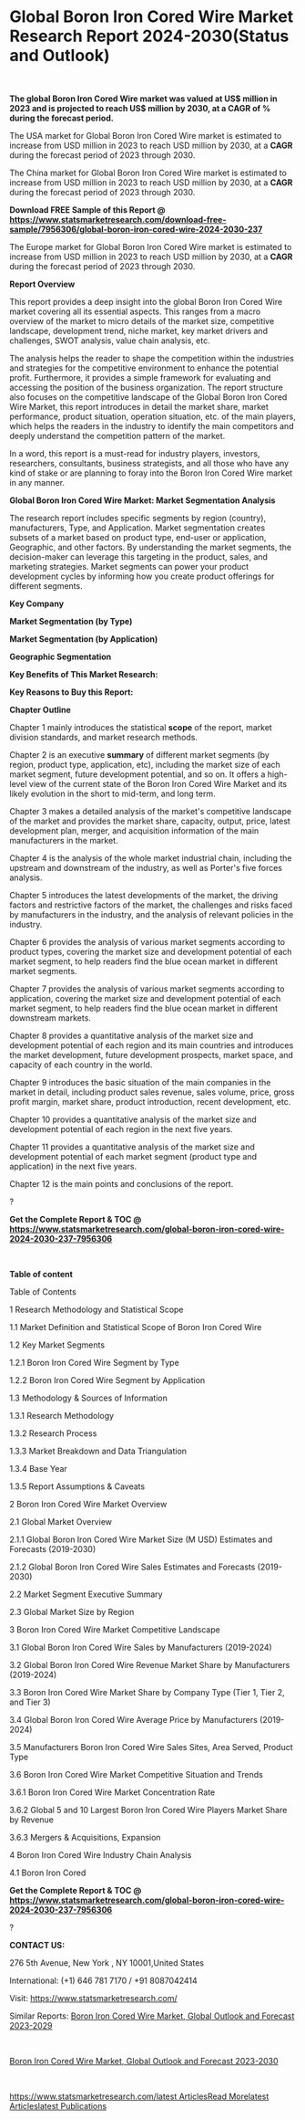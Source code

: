 <h1>Global Boron Iron Cored Wire Market Research Report 2024-2030(Status and Outlook)</h1><br/><p><strong>The global Boron Iron Cored Wire market was valued at US$ million in 2023 and is projected to reach US$ million by 2030, at a <strong>CAGR</strong> of % during the forecast period.</strong></p>
 
 
 
 <p>The USA market for Global Boron Iron Cored Wire market is estimated to increase from USD million in 2023 to reach USD million by 2030, at a <strong>CAGR</strong> during the forecast period of 2023 through 2030.</p>
 
 
 
 <p>The China market for Global Boron Iron Cored Wire market is estimated to increase from USD million in 2023 to reach USD million by 2030, at a <strong>CAGR</strong> during the forecast period of 2023 through 2030.</p>
 
 
 
 <p><strong>Download FREE Sample of this Report @ <a href="https://www.statsmarketresearch.com/download-free-sample/7956306/global-boron-iron-cored-wire-2024-2030-237">https://www.statsmarketresearch.com/download-free-sample/7956306/global-boron-iron-cored-wire-2024-2030-237</a></strong></p>
 
 
 
 <p>The Europe market for Global Boron Iron Cored Wire market is estimated to increase from USD million in 2023 to reach USD million by 2030, at a <strong>CAGR</strong> during the forecast period of 2023 through 2030.</p>
 
 
 
 <p><strong>Report Overview</strong></p>
 
 
 
 <p>This report provides a deep insight into the global Boron Iron Cored Wire market covering all its essential aspects. This ranges from a macro overview of the market to micro details of the market size, competitive landscape, development trend, niche market, key market drivers and challenges, SWOT analysis, value chain analysis, etc.</p>
 
 
 
 <p>The analysis helps the reader to shape the competition within the industries and strategies for the competitive environment to enhance the potential profit. Furthermore, it provides a simple framework for evaluating and accessing the position of the business organization. The report structure also focuses on the competitive landscape of the Global Boron Iron Cored Wire Market, this report introduces in detail the market share, market performance, product situation, operation situation, etc. of the main players, which helps the readers in the industry to identify the main competitors and deeply understand the competition pattern of the market.</p>
 
 
 
 <p>In a word, this report is a must-read for industry players, investors, researchers, consultants, business strategists, and all those who have any kind of stake or are planning to foray into the Boron Iron Cored Wire market in any manner.</p>
 
 
 
 <p><strong>Global Boron Iron Cored Wire Market: Market Segmentation Analysis</strong></p>
 
 
 
 <p>The research report includes specific segments by region (country), manufacturers, Type, and Application. Market segmentation creates subsets of a market based on product type, end-user or application, Geographic, and other factors. By understanding the market segments, the decision-maker can leverage this targeting in the product, sales, and marketing strategies. Market segments can power your product development cycles by informing how you create product offerings for different segments.</p>
 
 
 
 <p><strong>Key Company</strong></p>
 
 
 
 <p><strong>Market Segmentation (by Type)</strong></p>
 
 
 
 <p><strong>Market Segmentation (<strong>by Application</strong>)</strong></p>
 
 
 
 <p><strong>Geographic Segmentation</strong></p>
 
 
 
 <p><strong>Key Benefits of This Market Research:</strong></p>
 
 
 
 <p><strong>Key <strong>Reasons to Buy</strong> this Report:</strong></p>
 
 
 
 <p><strong>Chapter Outline</strong></p>
 
 
 
 <p>Chapter 1 mainly introduces the statistical <strong>scope</strong> of the report, market division standards, and market research methods.</p>
 
 
 
 <p>Chapter 2 is an executive <strong>summary</strong> of different market segments (by region, product type, application, etc), including the market size of each market segment, future development potential, and so on. It offers a high-level view of the current state of the Boron Iron Cored Wire Market and its likely evolution in the short to mid-term, and long term.</p>
 
 
 
 <p>Chapter 3 makes a detailed analysis of the market&#39;s competitive landscape of the market and provides the market share, capacity, output, price, latest development plan, merger, and acquisition information of the main manufacturers in the market.</p>
 
 
 
 <p>Chapter 4 is the analysis of the whole market industrial chain, including the upstream and downstream of the industry, as well as Porter&#39;s five forces analysis.</p>
 
 
 
 <p>Chapter 5 introduces the latest developments of the market, the driving factors and restrictive factors of the market, the challenges and risks faced by manufacturers in the industry, and the analysis of relevant policies in the industry.</p>
 
 
 
 <p>Chapter 6 provides the analysis of various market segments according to product types, covering the market size and development potential of each market segment, to help readers find the blue ocean market in different market segments.</p>
 
 
 
 <p>Chapter 7 provides the analysis of various market segments according to application, covering the market size and development potential of each market segment, to help readers find the blue ocean market in different downstream markets.</p>
 
 
 
 <p>Chapter 8 provides a quantitative analysis of the market size and development potential of each region and its main countries and introduces the market development, future development prospects, market space, and capacity of each country in the world.</p>
 
 
 
 <p>Chapter 9 introduces the basic situation of the main companies in the market in detail, including product sales revenue, sales volume, price, gross profit margin, market share, product introduction, recent development, etc.</p>
 
 
 
 <p>Chapter 10 provides a quantitative analysis of the market size and development potential of each region in the next five years.</p>
 
 
 
 <p>Chapter 11 provides a quantitative analysis of the market size and development potential of each market segment (product type and application) in the next five years.</p>
 
 
 
 <p>Chapter 12 is the main points and conclusions of the report.</p>
 
 
 
 <p>? </p>
 
 
 
 <div><b>Get the Complete Report & TOC @ <a href="https://www.statsmarketresearch.com/global-boron-iron-cored-wire-2024-2030-237-7956306">https://www.statsmarketresearch.com/global-boron-iron-cored-wire-2024-2030-237-7956306</a></b></div>
 
 
 
 <p><br />
 
 <b>Table of content</b></p>
 
 
 
 <p>Table of Contents<br />
 
 1 Research Methodology and Statistical Scope<br />
 
 1.1 Market Definition and Statistical Scope of Boron Iron Cored Wire<br />
 
 1.2 Key Market Segments<br />
 
 1.2.1 Boron Iron Cored Wire Segment by Type<br />
 
 1.2.2 Boron Iron Cored Wire Segment by Application<br />
 
 1.3 Methodology & Sources of Information<br />
 
 1.3.1 Research Methodology<br />
 
 1.3.2 Research Process<br />
 
 1.3.3 Market Breakdown and Data Triangulation<br />
 
 1.3.4 Base Year<br />
 
 1.3.5 Report Assumptions & Caveats<br />
 
 2 Boron Iron Cored Wire Market Overview<br />
 
 2.1 Global Market Overview<br />
 
 2.1.1 Global Boron Iron Cored Wire Market Size (M USD) Estimates and Forecasts (2019-2030)<br />
 
 2.1.2 Global Boron Iron Cored Wire Sales Estimates and Forecasts (2019-2030)<br />
 
 2.2 Market Segment Executive Summary<br />
 
 2.3 Global Market Size by Region<br />
 
 3 Boron Iron Cored Wire Market Competitive Landscape<br />
 
 3.1 Global Boron Iron Cored Wire Sales by Manufacturers (2019-2024)<br />
 
 3.2 Global Boron Iron Cored Wire Revenue Market Share by Manufacturers (2019-2024)<br />
 
 3.3 Boron Iron Cored Wire Market Share by Company Type (Tier 1, Tier 2, and Tier 3)<br />
 
 3.4 Global Boron Iron Cored Wire Average Price by Manufacturers (2019-2024)<br />
 
 3.5 Manufacturers Boron Iron Cored Wire Sales Sites, Area Served, Product Type<br />
 
 3.6 Boron Iron Cored Wire Market Competitive Situation and Trends<br />
 
 3.6.1 Boron Iron Cored Wire Market Concentration Rate<br />
 
 3.6.2 Global 5 and 10 Largest Boron Iron Cored Wire Players Market Share by Revenue<br />
 
 3.6.3 Mergers & Acquisitions, Expansion<br />
 
 4 Boron Iron Cored Wire Industry Chain Analysis<br />
 
 4.1 Boron Iron Cored</p>
 
 
 
 <div><b>Get the Complete Report & TOC @ <a href="https://www.statsmarketresearch.com/global-boron-iron-cored-wire-2024-2030-237-7956306">https://www.statsmarketresearch.com/global-boron-iron-cored-wire-2024-2030-237-7956306</a></b></div>
 
 
 
 <p>? </p>
 
 
 
 <p><b>CONTACT US:</b><br />
 
 276 5th Avenue, New York , NY 10001,United States<br />
 
 International: (+1) 646 781 7170 / +91 8087042414<br />
 
 Visit: <a href="https://www.statsmarketresearch.com/">https://www.statsmarketresearch.com/</a><br />
 
 Similar Reports: <a href="https://www.statsmarketresearch.com/global-boron-iron-cored-wire-2024-2030-237-7956306">Boron Iron Cored Wire Market, Global Outlook and Forecast 2023-2029</a><br />
 
 <br />
 
 <a href="https://www.statsmarketresearch.com/global-boron-iron-cored-wire-2024-2030-237-7956306">Boron Iron Cored Wire Market, Global Outlook and Forecast 2023-2030</a><br />
 
 <br />
 
 <a href="https://gyeongbokgung.com">https://www.statsmarketresearch.com/</a><a href="https://hallyeomaritime.com">latest Articles</a><a href="https://jingwansa.com">Read More</a><a href="https://nguoiviet.jp/">latest Articles</a><a href="https://www.intelmarketresearch.com/">latest Publications</a></p>